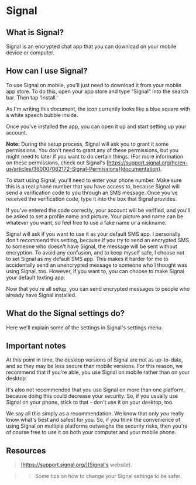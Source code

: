 [//]: # (Signal README.md)

# Signal

## What is Signal?

Signal is an encrypted chat app that you can download on your mobile device or computer.

## How can I use Signal?

To use Signal on mobile, you'll just need to download it from your mobile app store. To do this, open your app store and type "Signal" into the search bar. Then tap 'Install.' 

As I'm writing this document, the icon currently looks like a blue square with a white speech bubble inside. 

Once you've installed the app, you can open it up and start setting up your account. 

__Note:__ During the setup process, Signal will ask you to grant it some permissions. You don't need to grant any of these permissions, but you might need to later if you want to do certain things. (For more information on these permissions, check out Signal's [https://support.signal.org/hc/en-us/articles/360007062172-Signal-Permissions](documentation).

To start using Signal, you'll need to enter your phone number. Make sure this is a real phone number that you have access to, because Signal will send a verification code to you through an SMS message. Once you've received the verification code, type it into the box that Signal provides. 

If you've entered the code correctly, your account will be verified, and you'll be asked to set a profile name and picture. Your picture and name can be whatever you want, so feel free to use a fake name or a nickname.

Signal will ask if you want to use it as your default SMS app. I personally don't recommend this setting, because if you try to send an encrypted SMS to someone who doesn't have Signal, the message will be sent without encryption. To avoid any confusion, and to keep myself safe, I choose not to set Signal as my default SMS app. This makes it harder for me to accidentally send an unencrypted message to someone who I thought was using Signal, too. However, if you want to, you can choose to make Signal your default texting app. 

Now that you're all setup, you can send encrypted messages to people who already have Signal installed. 

## What do the Signal settings do? 

Here we'll explain some of the settings in Signal's settings menu.

## Important notes

At this point in time, the desktop versions of Signal are not as up-to-date, and so they may be less secure than mobile versions. For this reason, we recommend that if you're able, you use Signal on mobile rather than on your desktop.

It's also not recommended that you use Signal on more than one platform, because doing this could decrease your security. So, if you usually use Signal on your phone, stick to that - don't use it on your desktop, too. 

We say all this simply as a recommendation. We know that only _you_ really know what's best and safest for you. So, if you think the convenience of using Signal on multiple platforms outweighs the security risks, then you're of course free to use it on both your computer and your mobile phone. 

## Resources

> [https://support.signal.org/](Signal's website).

>> 

> 

>> Some tips on how to change your Signal settings to be safer. 
